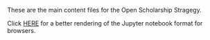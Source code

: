 These are the main content files for the Open Scholarship Stragegy.

Click [HERE](https://nbviewer.jupyter.org/github/Open-Scholarship-Strategy/indexed/blob/master/ver_1/index.ipynb) for a better rendering of the Jupyter notebook format for browsers.
